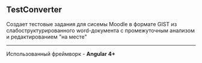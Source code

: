 ## TestConverter

Создает тестовые задания для сисемы Moodle в формате GIST  из слабоструктурированного word-документа с промежуточным анализом и редактированием "на месте"
 
 ---
 
Использованный фреймворк - __Angular 4+__